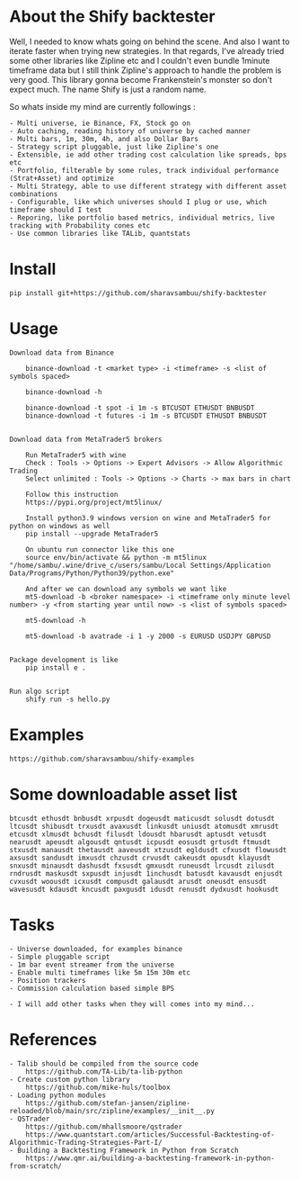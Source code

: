 # About the Shify backtester

Well, I needed to know whats going on behind the scene.
And also I want to iterate faster when trying new strategies.
In that regards, I've already tried some other libraries like Zipline etc
and I couldn't even bundle 1minute timeframe data but I still 
think Zipline's approach to handle the problem is very good.
This library gonna become Frankenstein's monster so don't expect much.
The name Shify is just a random name.

So whats inside my mind are currently followings : 

    - Multi universe, ie Binance, FX, Stock go on
    - Auto caching, reading history of universe by cached manner
    - Multi bars, 1m, 30m, 4h, and also Dollar Bars
    - Strategy script pluggable, just like Zipline's one
    - Extensible, ie add other trading cost calculation like spreads, bps etc
    - Portfolio, filterable by some rules, track individual performance (Strat+Asset) and optimize
    - Multi Strategy, able to use different strategy with different asset combinations
    - Configurable, like which universes should I plug or use, which timeframe should I test
    - Reporing, like portfolio based metrics, individual metrics, live tracking with Probability cones etc
    - Use common libraries like TALib, quantstats



# Install

    pip install git+https://github.com/sharavsambuu/shify-backtester



# Usage

    Download data from Binance

        binance-download -t <market type> -i <timeframe> -s <list of symbols spaced>

        binance-download -h

        binance-download -t spot -i 1m -s BTCUSDT ETHUSDT BNBUSDT
        binance-download -t futures -i 1m -s BTCUSDT ETHUSDT BNBUSDT


    Download data from MetaTrader5 brokers

        Run MetaTrader5 with wine
        Check : Tools -> Options -> Expert Advisors -> Allow Algorithmic Trading
        Select unlimited : Tools -> Options -> Charts -> max bars in chart

        Follow this instruction
        https://pypi.org/project/mt5linux/

        Install python3.9 windows version on wine and MetaTrader5 for python on windows as well
        pip install --upgrade MetaTrader5

        On ubuntu run connector like this one
        source env/bin/activate && python -m mt5linux "/home/sambu/.wine/drive_c/users/sambu/Local Settings/Application Data/Programs/Python/Python39/python.exe"
        
        And after we can download any symbols we want like
        mt5-download -b <broker namespace> -i <timeframe only minute level number> -y <from starting year until now> -s <list of symbols spaced>

        mt5-download -h

        mt5-download -b avatrade -i 1 -y 2000 -s EURUSD USDJPY GBPUSD


    Package development is like
        pip install e .


    Run algo script
        shify run -s hello.py



# Examples

    https://github.com/sharavsambuu/shify-examples



# Some downloadable asset list

    btcusdt ethusdt bnbusdt xrpusdt dogeusdt maticusdt solusdt dotusdt ltcusdt shibusdt trxusdt avaxusdt linkusdt uniusdt atomusdt xmrusdt etcusdt xlmusdt bchusdt filusdt ldousdt hbarusdt aptusdt vetusdt nearusdt apeusdt algousdt qntusdt icpusdt eosusdt grtusdt ftmusdt stxusdt manausdt thetausdt aaveusdt xtzusdt egldusdt cfxusdt flowusdt axsusdt sandusdt imxusdt chzusdt crvusdt cakeusdt opusdt klayusdt snxusdt minausdt dashusdt fxsusdt gmxusdt runeusdt lrcusdt zilusdt rndrusdt maskusdt sxpusdt injusdt 1inchusdt batusdt kavausdt enjusdt cvxusdt woousdt icxusdt compusdt galausdt arusdt oneusdt ensusdt wavesusdt kdausdt kncusdt paxgusdt idusdt renusdt dydxusdt hookusdt 



# Tasks

    - Universe downloaded, for examples binance
    - Simple pluggable script
    - 1m bar event streamer from the universe
    - Enable multi timeframes like 5m 15m 30m etc
    - Position trackers
    - Commission calculation based simple BPS
    
    - I will add other tasks when they will comes into my mind...



# References

    - Talib should be compiled from the source code
        https://github.com/TA-Lib/ta-lib-python
    - Create custom python library
        https://github.com/mike-huls/toolbox
    - Loading python modules
        https://github.com/stefan-jansen/zipline-reloaded/blob/main/src/zipline/examples/__init__.py
    - QSTrader
        https://github.com/mhallsmoore/qstrader
        https://www.quantstart.com/articles/Successful-Backtesting-of-Algorithmic-Trading-Strategies-Part-I/
    - Building a Backtesting Framework in Python from Scratch
        https://www.qmr.ai/building-a-backtesting-framework-in-python-from-scratch/
    








